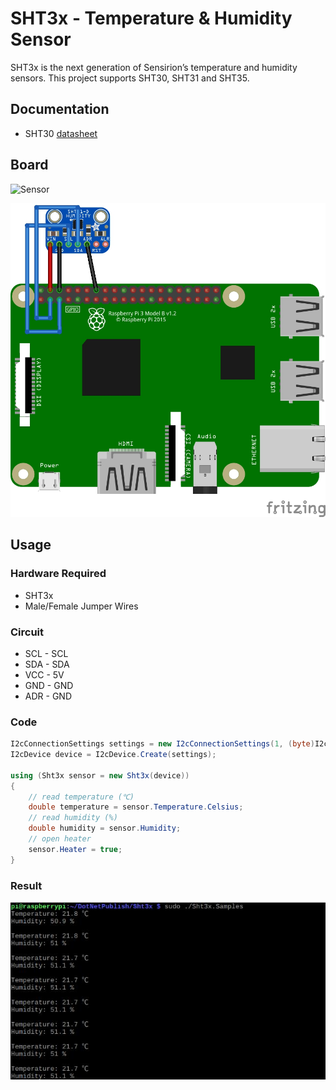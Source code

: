 # SHT3x - Temperature & Humidity Sensor

SHT3x is the next generation of Sensirion’s temperature and humidity sensors. This project supports SHT30, SHT31 and SHT35.

## Documentation

- SHT30 [datasheet](https://cdn.datasheetspdf.com/pdf-down/S/H/T/SHT30-DIS-Sensirion.pdf)

## Board

![Sensor](sensor.jpg)

![Circuit diagram](SHT3x_circuit_bb.jpg)

## Usage

### Hardware Required

- SHT3x
- Male/Female Jumper Wires

### Circuit

- SCL - SCL
- SDA - SDA
- VCC - 5V
- GND - GND
- ADR - GND

### Code

```csharp
I2cConnectionSettings settings = new I2cConnectionSettings(1, (byte)I2cAddress.AddrLow);
I2cDevice device = I2cDevice.Create(settings);

using (Sht3x sensor = new Sht3x(device))
{
    // read temperature (℃)
    double temperature = sensor.Temperature.Celsius;
    // read humidity (%)
    double humidity = sensor.Humidity;
    // open heater
    sensor.Heater = true;
}
```

### Result

![Sample result](RunningResult.jpg)
